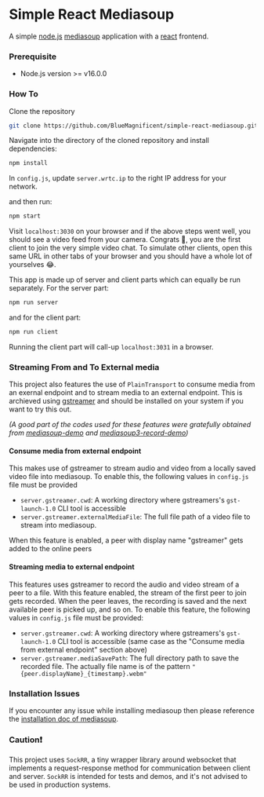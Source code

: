 # Simple React Mediasoup

A simple [node.js](https://nodejs.org) [mediasoup](https://mediasoup.org) application with a [react](https://react.dev) frontend.
### Prerequisite
- Node.js version >= v16.0.0
### How To
Clone the repository 
```Bash
git clone https://github.com/BlueMagnificent/simple-react-mediasoup.git
```

Navigate into the directory of the cloned repository and install dependencies:
```bash
npm install
```

In `config.js`, update `server.wrtc.ip` to the right IP address for your network.

 and then run:
```bash
npm start
```

Visit `localhost:3030` on your browser and if the above steps went well, you should see a video feed from your camera. Congrats 🥳, you are the first client to join the very simple video chat. To simulate other clients, open this same URL in other tabs of your browser and you should have a whole lot of yourselves 😂.

This app is made up of server and client parts which can equally be run separately. For the server part:
```bash
npm run server
```
and for the client part:
```bash
npm run client
```
Running the client part will call-up `localhost:3031` in a browser.

### Streaming From and To External media
This project also features the use of `PlainTransport` to consume media from an exernal endpoint and to stream media to an external endpoint. This is archieved using [gstreamer](https://gstreamer.freedesktop.org/) and should be installed on your system if you want to try this out. 

_(A good part of the codes used for these features were gratefully obtained from [mediasoup-demo](https://github.com/versatica/mediasoup-demo) and [mediasoup3-record-demo](https://github.com/ethand91/mediasoup3-record-demo))_

#### Consume media from external endpoint
This makes use of gstreamer to stream audio and video from a locally saved video file into mediasoup. To enable this, the following values in `config.js` file must be provided 
- `server.gstreamer.cwd`: A working directory where gstreamers's `gst-launch-1.0` CLI tool is accessible
- `server.gstreamer.externalMediaFile`: The full file path of a video file to stream into mediasoup.

When this feature is enabled, a peer with display name "gstreamer" gets added to the online peers

#### Streaming media to external endpoint
This features uses gstreamer to record the audio and video stream of a peer to a file. With this feature enabled, the stream of the first peer to join gets recorded. When the peer leaves, the recording is saved and the next available peer is picked up, and so on. To enable this feature, the following values in `config.js` file must be provided:
- `server.gstreamer.cwd`: A working directory where gstreamers's `gst-launch-1.0` CLI tool is accessible (same case as the "Consume media from external endpoint" section above) 
- `server.gstreamer.mediaSavePath`: The full directory path to save the recorded file. The actually file name is of the pattern `"{peer.displayName}_{timestamp}.webm"`




### Installation Issues
If you encounter any issue while installing mediasoup then please reference the [installation doc of mediasoup](https://mediasoup.org/documentation/v3/mediasoup/installation).

### Caution❗
This project uses `SockRR`, a tiny wrapper library around websocket that implements a request-response method for communication between client and server. `SockRR` is intended for tests and demos, and it's not advised to be used in production systems.